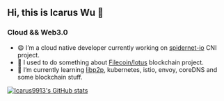 ## Hi, this is Icarus Wu  👋

### Cloud && Web3.0

- 😄 I’m a cloud native developer currently working on [spidernet-io](https://github.com/spidernet-io) CNI project. 
- 😬 I used to do something about [Filecoin/lotus](https://github.com/filecoin-project/lotus) blockchain project. 
- 🧐 I’m currently learning [libp2p](https://github.com/libp2p), kubernetes, istio, envoy, coreDNS and some blockchain stuff.



[![Icarus9913's GitHub stats](https://github-readme-stats.vercel.app/api?username=Icarus9913)]()
